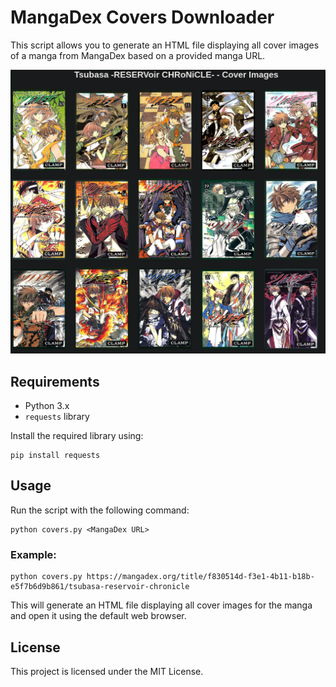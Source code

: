 # MangaDex Covers Downloader

This script allows you to generate an HTML file displaying all cover images of a manga from MangaDex based on a provided manga URL.

![](.img/tsubasa.png)

## Requirements
- Python 3.x
- `requests` library

Install the required library using:
```
pip install requests
```

## Usage
Run the script with the following command:
```
python covers.py <MangaDex URL>
```

### Example:
```
python covers.py https://mangadex.org/title/f830514d-f3e1-4b11-b18b-e5f7b6d9b861/tsubasa-reservoir-chronicle
```

This will generate an HTML file displaying all cover images for the manga and open it using the default web browser.

## License
This project is licensed under the MIT License.
